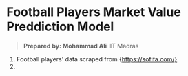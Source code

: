 # Football Players Market Value Preddiction Model
> **Prepared by: Mohammad Ali**
> IIT Madras
1. Football players' data scraped from {https://sofifa.com/}
2. 
